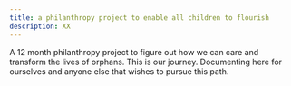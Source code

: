```yaml
---
title: a philanthropy project to enable all children to flourish
description: XX
---
```


A 12 month philanthropy project to figure out how we can care and transform the lives of orphans. This is our journey. Documenting here for ourselves and anyone else that wishes to pursue this path.
